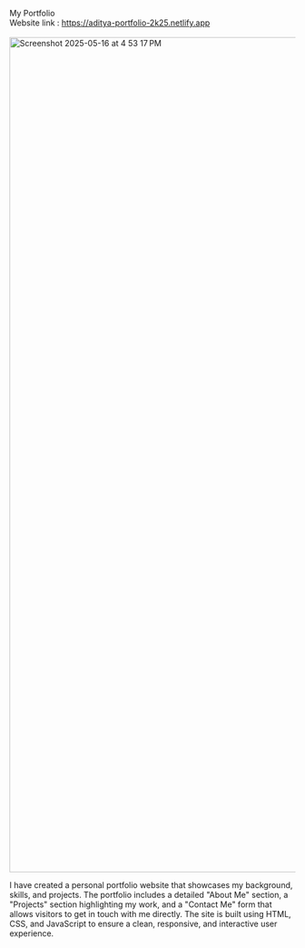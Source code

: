 My Portfolio 
<br>
Website link : https://aditya-portfolio-2k25.netlify.app
<br>
<br>
<img width="1470" alt="Screenshot 2025-05-16 at 4 53 17 PM" src="https://github.com/user-attachments/assets/d3366ef3-9dd9-4ddd-9f94-979b982ef19e" />


I have created a personal portfolio website that showcases my background, skills, and projects. The portfolio includes a detailed "About Me" section,
a "Projects" section highlighting my work, and a "Contact Me" form that allows visitors to get in touch with me directly. The site is built using HTML,
CSS, and JavaScript to ensure a clean, responsive, and interactive user experience.
